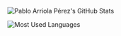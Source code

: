 ![Pablo Arriola Pérez's GitHub Stats](https://github-readme-stats.vercel.app/api?username=pabloap7&show_icons=true&theme=dark)  

![Most Used Languages](https://github-readme-stats.vercel.app/api/top-langs/?username=pabloap7&layout=compact&langs_count=4&theme=dark)  
